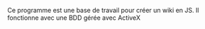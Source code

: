 Ce programme est une base de travail pour créer un wiki en JS. 
Il fonctionne avec une BDD gérée avec ActiveX
